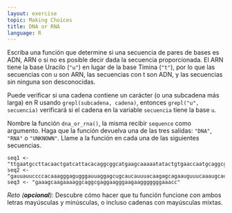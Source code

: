 ```yaml
---
layout: exercise
topic: Making Choices
title: DNA or RNA
language: R
---
```


Escriba una función que determine si una secuencia de pares de bases es ADN, ARN o si
no es posible decir dada la secuencia proporcionada. El ARN tiene la base Uracilo
(`"u"`) en lugar de la base Timina (`"t"`), por lo que las secuencias con u son ARN,
las secuencias con t son ADN, y las secuencias sin ninguna son desconocidas.

Puede verificar si una cadena contiene un carácter (o una subcadena más larga) en R
usando `grepl(subcadena, cadena)`, entonces `grepl("u", secuencia)` verificará si el
cadena en la variable `secuencia` tiene la base `u`.

Nombre la función `dna_or_rna()`, la misma recibir `sequence` como argumento.
Haga que la función devuelva una de las tres salidas: `"DNA"`, `"RNA"` o `"UNKNOWN"`.
Llame a la función en cada una de las siguientes secuencias.


```
seq1 <- "ttgaatgccttacaactgatcattacacaggcggcatgaagcaaaaatatactgtgaaccaatgcaggcg"
seq2 <- "gauuauuccccacaaagggagugggauuaggagcugcaucauuuacaagagcagaauguuucaaaugcau"
seq3 <- "gaaagcaagaaaaggcaggcgaggaagggaagaagggggggaaacc"
```

*Reto (**opcional**)*: Descubre cómo hacer que tu función funcione con ambos
letras mayúsculas y minúsculas, o incluso cadenas con mayúsculas mixtas.
